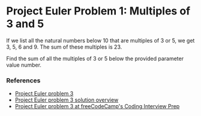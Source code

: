 <h1>Project Euler Problem 1: Multiples of 3 and 5</h1>

<p>If we list all the natural numbers below 10 that are multiples of 3 or 5, we get 3, 5, 6 and 9. The sum of these multiples is 23.</p>

<p>Find the sum of all the multiples of 3 or 5 below the provided parameter value number.</p>

<h3>References</h3>

<ul>
  <li><a href="https://projecteuler.net/problem=1">
    Project Euler problem 3
  </a></li>

  <li><a href="https://projecteuler.net/overview=001">
    Project Euler problem 3 solution overview
  </a></li>

  <li><a href="https://www.freecodecamp.org/learn/coding-interview-prep/project-euler/problem-4-largest-palindrome-product">
    Project Euler problem 3 at freeCodeCamp's Coding Interview Prep
  </a></li>
</ul>
